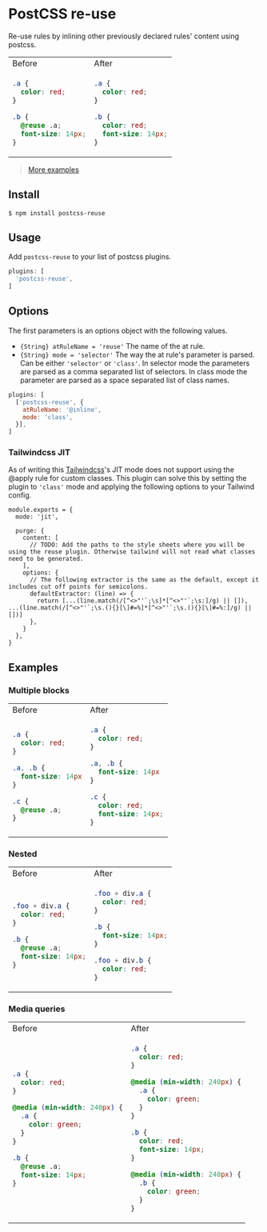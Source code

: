# PostCSS re-use

Re-use rules by inlining other previously declared rules' content using postcss.

<table>
<tr><td>Before</td><td>After</td></tr>
<tr><td>

```CSS
.a {
  color: red;
}

.b {
  @reuse .a;
  font-size: 14px;
}
```

</td><td>

```CSS
.a {
  color: red;
}

.b {
  color: red;
  font-size: 14px;
}
```

</td></tr>
</table>

> [More examples](#examples)


## Install

```
$ npm install postcss-reuse
```

## Usage

Add `postcss-reuse` to your list of postcss plugins.

```JavaScript
plugins: [
  'postcss-reuse',
]
```

## Options

The first parameters is an options object with the following values.

- `{String} atRuleName = 'reuse'` The name of the at rule.
- `{String} mode = 'selector'` The way the at rule's parameter is parsed. Can be either `'selector'` or `'class'`. In selector mode the parameters are parsed as a comma separated list of selectors. In class mode the parameter are parsed as a space separated list of class names.

```JavaScript
plugins: [
  ['postcss-reuse', {
    atRuleName: '@inline',
    mode: 'class',
  }],
]
```

### Tailwindcss JIT

As of writing this [Tailwindcss](https://github.com/tailwindlabs/tailwindcss#readme)'s JIT mode does not support using the @apply rule for custom classes. This plugin can solve this by setting the plugin to `'class'` mode and applying the following options to your Tailwind config.

```JS
module.exports = {
  mode: 'jit',

  purge: {
    content: [
      // TODO: Add the paths to the style sheets where you will be using the reuse plugin. Otherwise tailwind will not read what classes need to be generated.
    ],
    options: {
      // The following extractor is the same as the default, except it includes cut off points for semicolons.
      defaultExtractor: (line) => {
        return [...(line.match(/[^<>"'`;\s]*[^<>"'`;\s:]/g) || []), ...(line.match(/[^<>"'`;\s.(){}[\]#=%]*[^<>"'`;\s.(){}[\]#=%:]/g) || [])]
      },
    }
  },
}
```

## Examples

### Multiple blocks

<table>
<tr><td>Before</td><td>After</td></tr>
<tr><td>

```CSS
.a {
  color: red;
}

.a, .b {
  font-size: 14px
}

.c {
  @reuse .a;
}
```

</td><td>

```CSS
.a {
  color: red;
}

.a, .b {
  font-size: 14px
}

.c {
  color: red;
  font-size: 14px;
}
```

</td></tr>
</table>

### Nested

<table>
<tr><td>Before</td><td>After</td></tr>
<tr><td>

```CSS
.foo + div.a {
  color: red;
}

.b {
  @reuse .a;
  font-size: 14px;
}
```

</td><td>

```CSS
.foo + div.a {
  color: red;
}

.b {
  font-size: 14px;
}

.foo + div.b {
  color: red;
}
```

</td></tr>
</table>

### Media queries

<table>
<tr><td>Before</td><td>After</td></tr>
<tr><td>

```CSS
.a {
  color: red;
}

@media (min-width: 240px) {
  .a {
    color: green;
  }
}

.b {
  @reuse .a;
  font-size: 14px;
}
```

</td><td>

```CSS
.a {
  color: red;
}

@media (min-width: 240px) {
  .a {
    color: green;
  }
}

.b {
  color: red;
  font-size: 14px;
}

@media (min-width: 240px) {
  .b {
    color: green;
  }
}
```

</td></tr>
</table>
